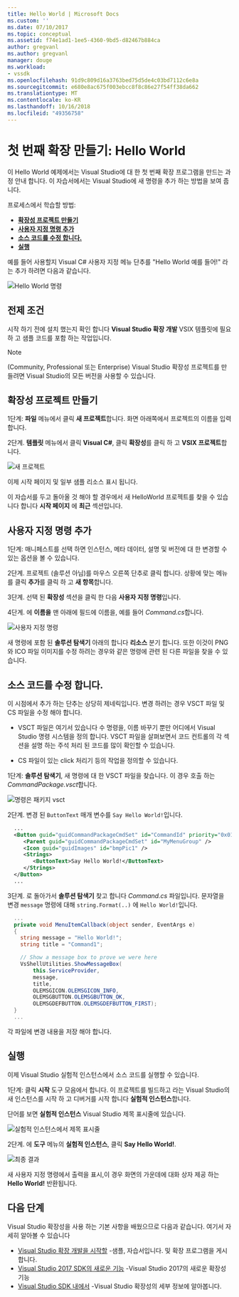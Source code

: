 ```yaml
---
title: Hello World | Microsoft Docs
ms.custom: ''
ms.date: 07/10/2017
ms.topic: conceptual
ms.assetid: f74e1ad1-1ee5-4360-9bd5-d82467b884ca
author: gregvanl
ms.author: gregvanl
manager: douge
ms.workload:
- vssdk
ms.openlocfilehash: 91d9c809d16a3763bed75d5de4c03bd7112c6e8a
ms.sourcegitcommit: e680e8ac675f003ebcc8f8c86e27f54ff38da662
ms.translationtype: MT
ms.contentlocale: ko-KR
ms.lasthandoff: 10/16/2018
ms.locfileid: "49356758"
---
```

# <a name="create-your-first-extension-hello-world"></a>첫 번째 확장 만들기: Hello World

이 Hello World 예제에서는 Visual Studio에 대 한 첫 번째 확장 프로그램을 만드는 과정 안내 합니다. 이 자습서에서는 Visual Studio에 새 명령을 추가 하는 방법을 보여 줍니다.

프로세스에서 학습할 방법:

* **[확장성 프로젝트 만들기](#create-an-extensibility-project)**
* **[사용자 지정 명령 추가](#add-a-custom-command)**
* **[소스 코드를 수정 합니다.](#modify-the-source-code)**
* **[실행](#run-it)**

예를 들어 사용할지 Visual C# 사용자 지정 메뉴 단추를 "Hello World 예를 들어!" 라는 추가 하려면 다음과 같습니다.

![Hello World 명령](media/hello-world-say-hello-world.png)

## <a name="prerequisites"></a>전제 조건

시작 하기 전에 설치 했는지 확인 합니다 **Visual Studio 확장 개발** VSIX 템플릿에 필요 하 고 샘플 코드를 포함 하는 작업입니다.

> [!NOTE]
> (Community, Professional 또는 Enterprise) Visual Studio 확장성 프로젝트를 만들려면 Visual Studio의 모든 버전을 사용할 수 있습니다.

## <a name="create-an-extensibility-project"></a>확장성 프로젝트 만들기

1단계: **파일** 메뉴에서 클릭 **새 프로젝트**합니다. 화면 아래쪽에서 프로젝트의 이름을 입력 합니다.

2단계. **템플릿** 메뉴에서 클릭 **Visual C#**, 클릭 **확장성**를 클릭 하 고 **VSIX 프로젝트**합니다.

![새 프로젝트](media/hello-world-new-project.png)

이제 시작 페이지 및 일부 샘플 리소스 표시 됩니다.

이 자습서를 두고 돌아올 것 해야 할 경우에서 새 HelloWorld 프로젝트를 찾을 수 있습니다 합니다 **시작 페이지** 에 **최근** 섹션입니다.

## <a name="add-a-custom-command"></a>사용자 지정 명령 추가

1단계: 매니페스트를 선택 하면 인스턴스, 메타 데이터, 설명 및 버전에 대 한 변경할 수 있는 옵션을 볼 수 있습니다.

2단계. 프로젝트 (솔루션 아님)를 마우스 오른쪽 단추로 클릭 합니다. 상황에 맞는 메뉴를 클릭 **추가**를 클릭 하 고 **새 항목**합니다.

3단계. 선택 된 **확장성** 섹션을 클릭 한 다음 **사용자 지정 명령**입니다.

4단계. 에 **이름을** 맨 아래에 필드에 이름을, 예를 들어 *Command.cs*합니다.

![사용자 지정 명령](media/hello-world-custom-command.png)

새 명령에 포함 된 **솔루션 탐색기** 아래의 합니다 **리소스** 분기 합니다. 또한 이것이 PNG와 ICO 파일 이미지를 수정 하려는 경우와 같은 명령에 관련 된 다른 파일을 찾을 수 있습니다.

## <a name="modify-the-source-code"></a>소스 코드를 수정 합니다.

이 시점에서 추가 하는 단추는 상당히 제네릭입니다. 변경 하려는 경우 VSCT 파일 및 CS 파일을 수정 해야 합니다.

* VSCT 파일은 여기서 있습니다 수 명령을, 이름 바꾸기 뿐만 어디에서 Visual Studio 명령 시스템을 정의 합니다. VSCT 파일을 살펴보면서 코드 컨트롤의 각 섹션을 설명 하는 주석 처리 된 코드를 많이 확인할 수 있습니다.

* CS 파일이 있는 click 처리기 등의 작업을 정의할 수 있습니다.

1단계: **솔루션 탐색기**, 새 명령에 대 한 VSCT 파일을 찾습니다. 이 경우 호출 하는 *CommandPackage.vsct*합니다.

![명령은 패키지 vsct](media/hello-world-command-package-vsct.png)

2단계. 변경 된 `ButtonText` 매개 변수를 `Say Hello World!`입니다.

```xml
  ...
  <Button guid="guidCommandPackageCmdSet" id="CommandId" priority="0x0100" type="Button">
     <Parent guid="guidCommandPackageCmdSet" id="MyMenuGroup" />
     <Icon guid="guidImages" id="bmpPic1" />
     <Strings>
        <ButtonText>Say Hello World!</ButtonText>
     </Strings>
  </Button>
  ...
```

3단계. 로 돌아가서 **솔루션 탐색기** 찾고 합니다 *Command.cs* 파일입니다. 문자열을 변경 `message` 명령에 대해 `string.Format(..)` 에 `Hello World!`입니다.

```csharp
  ...
  private void MenuItemCallback(object sender, EventArgs e)
  {
    string message = "Hello World!";
    string title = "Command1";

    // Show a message box to prove we were here
    VsShellUtilities.ShowMessageBox(
        this.ServiceProvider,
        message,
        title,
        OLEMSGICON.OLEMSGICON_INFO,
        OLEMSGBUTTON.OLEMSGBUTTON_OK,
        OLEMSGDEFBUTTON.OLEMSGDEFBUTTON_FIRST);
  }
  ...
```

각 파일에 변경 내용을 저장 해야 합니다.

## <a name="run-it"></a>실행

이제 Visual Studio 실험적 인스턴스에서 소스 코드를 실행할 수 있습니다.

1단계: 클릭 **시작** 도구 모음에서 합니다. 이 프로젝트를 빌드하고 라는 Visual Studio의 새 인스턴스를 시작 하 고 디버거를 시작 합니다 **실험적 인스턴스**합니다.

단어를 보면 **실험적 인스턴스** Visual Studio 제목 표시줄에 있습니다.

![실험적 인스턴스에서 제목 표시줄](media/hello-world-exp-instance.png)

2단계. 에 **도구** 메뉴의 **실험적 인스턴스**, 클릭 **Say Hello World!**.

![최종 결과](media/hello-world-final-result.png)

새 사용자 지정 명령에서 출력을 표시,이 경우 화면의 가운데에 대화 상자 제공 하는 **Hello World!** 반환됩니다.

## <a name="next-steps"></a>다음 단계

Visual Studio 확장성을 사용 하는 기본 사항을 배웠으므로 다음과 같습니다. 여기서 자세히 알아볼 수 있습니다

* [Visual Studio 확장 개발을 시작할](starting-to-develop-visual-studio-extensions.md) -샘플, 자습서입니다. 및 확장 프로그램을 게시 합니다.
* [Visual Studio 2017 SDK의 새로운 기능](what-s-new-in-the-visual-studio-2017-sdk.md) -Visual Studio 2017의 새로운 확장성 기능
* [Visual Studio SDK 내에서](internals/inside-the-visual-studio-sdk.md) -Visual Studio 확장성의 세부 정보에 알아봅니다.
